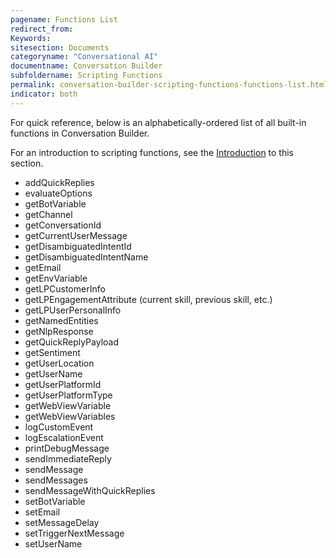 ```yaml
---
pagename: Functions List
redirect_from:
Keywords:
sitesection: Documents
categoryname: "Conversational AI"
documentname: Conversation Builder
subfoldername: Scripting Functions
permalink: conversation-builder-scripting-functions-functions-list.html
indicator: both
---
```


For quick reference, below is an alphabetically-ordered list of all built-in functions in Conversation Builder.

For an introduction to scripting functions, see the [Introduction](conversation-builder-scripting-functions-introduction.html) to this section.

* addQuickReplies
* evaluateOptions
* getBotVariable
* getChannel
* getConversationId
* getCurrentUserMessage
* getDisambiguatedIntentId
* getDisambiguatedIntentName
* getEmail
* getEnvVariable
* getLPCustomerInfo
* getLPEngagementAttribute (current skill, previous skill, etc.)
* getLPUserPersonalInfo
* getNamedEntities
* getNlpResponse
* getQuickReplyPayload
* getSentiment
* getUserLocation
* getUserName
* getUserPlatformId
* getUserPlatformType
* getWebViewVariable
* getWebViewVariables
* logCustomEvent
* logEscalationEvent
* printDebugMessage
* sendImmediateReply
* sendMessage
* sendMessages
* sendMessageWithQuickReplies
* setBotVariable
* setEmail
* setMessageDelay
* setTriggerNextMessage
* setUserName